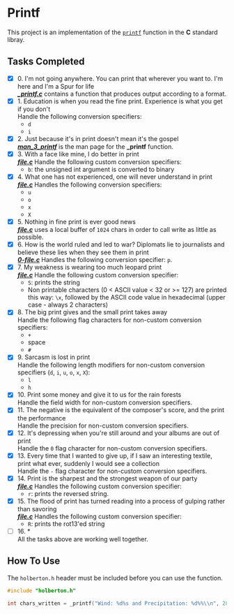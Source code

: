 # Printf

This project is an implementation of the [`printf`](https://www.tutorialspoint.com/c_standard_library/c_function_printf.htm) function in the __C__ standard libray.

## Tasks Completed

+ [x] 0\. I'm not going anywhere. You can print that wherever you want to. I'm here and I'm a Spur for life<br/>_**[_printf.c](_printf.c)**_ contains a function that produces output according to a format.
+ [x] 1\. Education is when you read the fine print. Experience is what you get if you don't<br/>Handle the following conversion specifiers:<br/>
  + `d`
  + `i`
+ [x] 2\. Just because it's in print doesn't mean it's the gospel<br/>_**[man_3_printf](man_3_printf)**_ is the man page for the **_printf** function.
+ [x] 3\. With a face like mine, I do better in print<br/>_**[file.c](file.c)**_ Handle the following custom conversion specifiers:<br/>
  + `b`: the unsigned int argument is converted to binary
+ [x] 4\. What one has not experienced, one will never understand in print<br/>_**[file.c](file.c)**_ Handles the following conversion specifiers:<br/>
  + `u`
  + `o`
  + `x`
  + `X`
+ [x] 5\. Nothing in fine print is ever good news<br/>_**[file.c](file.c)**_ uses a local buffer of `1024` chars in order to call write as little as possible.
+ [x] 6\. How is the world ruled and led to war? Diplomats lie to journalists and believe these lies when they see them in print<br/>_**[0-file.c](0-file.c)**_ Handles the following conversion specifier: `p`.
+ [x] 7\. My weakness is wearing too much leopard print<br/>_**[file.c](file.c)**_ Handle the following custom conversion specifier:<br/>
  + `S`: prints the string
  + Non printable characters (0 < ASCII value < 32 or >= 127) are printed this way: `\x`, followed by the ASCII code value in hexadecimal (upper case - always 2 characters)
+ [x] 8\. The big print gives and the small print takes away<br/>Handle the following flag characters for non-custom conversion specifiers:<br/>
  + `+`
  + space
  + `#`
+ [x] 9\. Sarcasm is lost in print<br/>Handle the following length modifiers for non-custom conversion specifiers (`d`, `i`, `u`, `o`, `x`, `X`):
  + `l`
  + `h`
+ [x] 10\. Print some money and give it to us for the rain forests<br/>Handle the field width for non-custom conversion specifiers.
+ [x] 11\. The negative is the equivalent of the composer's score, and the print the performance<br/>Handle the precision for non-custom conversion specifiers.
+ [x] 12\. It's depressing when you're still around and your albums are out of print<br/>Handle the `0` flag character for non-custom conversion specifiers.
+ [x] 13\. Every time that I wanted to give up, if I saw an interesting textile, print what ever, suddenly I would see a collection<br/>Handle the `-` flag character for non-custom conversion specifiers.
+ [x] 14\. Print is the sharpest and the strongest weapon of our party<br/>_**[file.c](file.c)**_ Handles the following custom conversion specifier:<br/>
  + `r`: prints the reversed string.
+ [x] 15\. The flood of print has turned reading into a process of gulping rather than savoring<br/>_**[file.c](file.c)**_ Handles the following custom conversion specifier:<br/>
  + `R`: prints the rot13'ed string
+ [ ] 16\. \*<br/>All the tasks above are working well together.

## How To Use

The `holberton.h` header must be included before you can use the function.

```c
#include "holberton.h"

int chars_written = _printf("Wind: %d%s and Precipitation: %d%%\\n", 28, "km/h", 0x1a);
```
